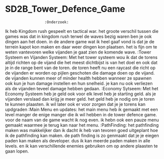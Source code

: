 # SD2B_Tower_Defence_Game

                      :Onderzoek:

Ik heb Kingdom rush gespeelt en tactical war. het groote verschil tussen die games was dat in kingdom rush terwel de waves bezig waren ben je ook dingen aan het doen. in de andere game wat ik heel gaaf vond is dat je de terrein kapot kon maken en daar weer dingen kon plaatsen. het is fijn om te weten vantevoren welke vijanden je gaat zien de komende wave.
                        :Tower Systeem en Vijanden Systeem:
Met het tower systeem wou ik dat de torens altijd richten op de vijand die het meest dichtbijst is van het doel en ook dat je in de range bent van de toren. de toren heeft nu een raycast die richt op de vijanden er worden op pijlen geschoten die damage doen op de vijand. de vijanden kunnen meer of minder health hebben wanneer ze spawnen ook kun je hun damage instellen en hun snelheid. je kan nu ook verliezen als de vijanden teveel damage hebben gedaan.
                        :Economy Sytseem:
Met het Economy Systeem heb je geld ook voor elk level heb je starting geld. als je vijanden verslaad dan krijg je meer geld. het geld heb je nodig om je toren te kunnen plaasten. ik wil later ook er voor zorgen dat je je torens kan updgraden
                        :Main Menu en updates:
het main menu heb ik gemaakt met een level manger de enige manger die ik wil hebben in de tower defence game. voor de naam van de game wacht ik nog even. ik hebn ook een pauze menu gemaakt waarmee je terug kan naar het menu.
                        :PathFinding:
het pathfinding maken was makkelijker dan ik dacht ik heb van tevoren goed uitgeplant hoe ik de pathfinding kan maken. de path finding is zo genmaakt dat je je eiegen paden kan maken als developer. dus ik kan meerde paden maken in alle levels. en ik kan verschillende enemies gebruiken om op andere plaasten te gaan lopen.